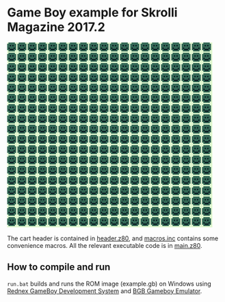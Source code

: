 Game Boy example for Skrolli Magazine 2017.2
==========================================

![Example program screenshot](screenshot.png)

The cart header is contained in [header.z80](header.z80), and [macros.inc](macros.inc) contains some convenience macros. All the relevant executable code is in [main.z80](main.z80).

How to compile and run
----------------------
`run.bat` builds and runs the ROM image (example.gb) on Windows using
[Rednex GameBoy Development System](https://github.com/rednex/rgbds) and [BGB Gameboy Emulator](http://bgb.bircd.org/).
